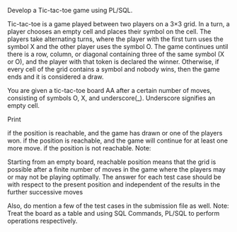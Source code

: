 Develop a Tic-tac-toe game using PL/SQL.

Tic-tac-toe is a game played between two players on a 3×3 grid. In a turn, a player chooses an empty cell and places their symbol on the cell. The players take alternating turns, where the player with the first turn uses the symbol X and the other player uses the symbol O. The game continues until there is a row, column, or diagonal containing three of the same symbol (X or O), and the player with that token is declared the winner. Otherwise, if every cell of the grid contains a symbol and nobody wins, then the game ends and it is considered a draw.

You are given a tic-tac-toe board AA after a certain number of moves, consisting of symbols O, X, and underscore(_). Underscore signifies an empty cell.

Print

 if the position is reachable, and the game has drawn or one of the players won.
 if the position is reachable, and the game will continue for at least one more move.
 if the position is not reachable.
Note:

Starting from an empty board, reachable position means that the grid is possible after a finite number of moves in the game where the players may or may not be playing optimally.
The answer for each test case should be with respect to the present position and independent of the results in the further successive moves

Also, do mention a few of the test cases in the submission file as well. 
Note: Treat the board as a table and using SQL Commands, PL/SQL to  perform operations respectively.